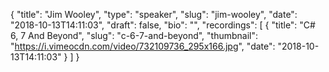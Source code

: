 {
  "title": "Jim Wooley",
  "type": "speaker",
  "slug": "jim-wooley",
  "date": "2018-10-13T14:11:03",
  "draft": false,
  "bio": "",
  "recordings": [
    {
      "title": "C# 6, 7 And Beyond",
      "slug": "c-6-7-and-beyond",
      "thumbnail": "https://i.vimeocdn.com/video/732109736_295x166.jpg",
      "date": "2018-10-13T14:11:03"
    }
  ]
}